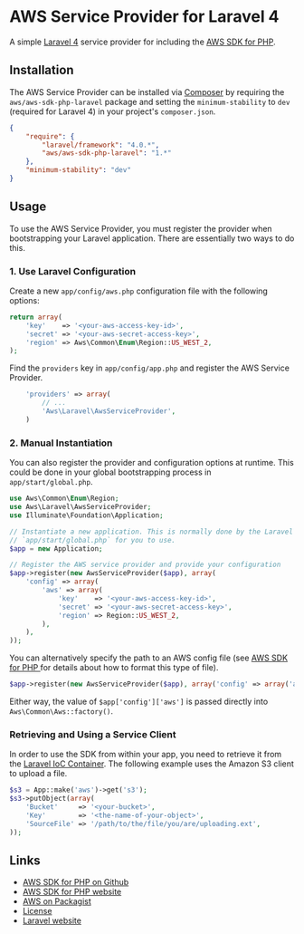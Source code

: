 # AWS Service Provider for Laravel 4

A simple [Laravel 4](http://four.laravel.com/) service provider for including the [AWS SDK for PHP](https://github.com/aws/aws-sdk-php).

## Installation

The AWS Service Provider can be installed via [Composer](http://getcomposer.org) by requiring the
`aws/aws-sdk-php-laravel` package and setting the `minimum-stability` to `dev` (required for Laravel 4) in your
project's `composer.json`.

```json
{
    "require": {
        "laravel/framework": "4.0.*",
        "aws/aws-sdk-php-laravel": "1.*"
    },
    "minimum-stability": "dev"
}
```

## Usage

To use the AWS Service Provider, you must register the provider when bootstrapping your Laravel application. There are
essentially two ways to do this.

### 1. Use Laravel Configuration

Create a new `app/config/aws.php` configuration file with the following options:

```php
return array(
    'key'    => '<your-aws-access-key-id>',
    'secret' => '<your-aws-secret-access-key>',
    'region' => Aws\Common\Enum\Region::US_WEST_2,
);
```

Find the `providers` key in `app/config/app.php` and register the AWS Service Provider.

```php
    'providers' => array(
        // ...
        'Aws\Laravel\AwsServiceProvider',
    )
```

### 2. Manual Instantiation

You can also register the provider and configuration options at runtime. This could be done in your global bootstrapping
process in `app/start/global.php`.

```php
use Aws\Common\Enum\Region;
use Aws\Laravel\AwsServiceProvider;
use Illuminate\Foundation\Application;

// Instantiate a new application. This is normally done by the Laravel framework and the instance is available in
// `app/start/global.php` for you to use.
$app = new Application;

// Register the AWS service provider and provide your configuration
$app->register(new AwsServiceProvider($app), array(
    'config' => array(
        'aws' => array(
            'key'    => '<your-aws-access-key-id>',
            'secret' => '<your-aws-secret-access-key>',
            'region' => Region::US_WEST_2,
        ),
    ),
));
```

You can alternatively specify the path to an AWS config file (see [AWS SDK for PHP
](http://github.com/aws/aws-sdk-php) for details about how to format this type of file).

```php
$app->register(new AwsServiceProvider($app), array('config' => array('aws' => '/path/to/aws/config/file.php')));
```

Either way, the value of `$app['config']['aws']` is passed directly into `Aws\Common\Aws::factory()`.

### Retrieving and Using a Service Client

In order to use the SDK from within your app, you need to retrieve it from the [Laravel IoC
Container](http://four.laravel.com/docs/ioc). The following example uses the Amazon S3 client to upload a file.

```php
$s3 = App::make('aws')->get('s3');
$s3->putObject(array(
    'Bucket'     => '<your-bucket>',
    'Key'        => '<the-name-of-your-object>',
    'SourceFile' => '/path/to/the/file/you/are/uploading.ext',
));
```

## Links

* [AWS SDK for PHP on Github](http://github.com/aws/aws-sdk-php)
* [AWS SDK for PHP website](http://aws.amazon.com/sdkforphp/)
* [AWS on Packagist](https://packagist.org/packages/aws)
* [License](http://aws.amazon.com/apache2.0/)
* [Laravel website](http://laravel.com)
